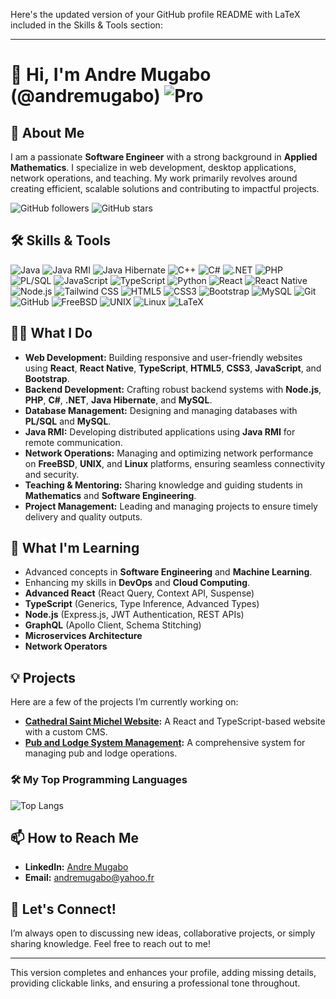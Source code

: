 Here's the updated version of your GitHub profile README with LaTeX included in the Skills & Tools section:

---

# 👋 Hi, I'm Andre Mugabo (@andremugabo) ![Pro](https://img.shields.io/badge/PRO-Software%20Engineer-brightgreen?style=flat-square)

## 🚀 About Me
I am a passionate **Software Engineer** with a strong background in **Applied Mathematics**. I specialize in web development, desktop applications, network operations, and teaching. My work primarily revolves around creating efficient, scalable solutions and contributing to impactful projects.

![GitHub followers](https://img.shields.io/github/followers/andremugabo?style=social) ![GitHub stars](https://img.shields.io/github/stars/andremugabo?style=social)

## 🛠️ Skills & Tools
![Java](https://img.shields.io/badge/Java-%23ED8B00.svg?style=flat-square&logo=java&logoColor=white) ![Java RMI](https://img.shields.io/badge/Java%20RMI-%23ED8B00.svg?style=flat-square&logo=java&logoColor=white) ![Java Hibernate](https://img.shields.io/badge/Hibernate-%234599C7.svg?style=flat-square&logo=hibernate&logoColor=white) ![C++](https://img.shields.io/badge/C++-%2300599C.svg?style=flat-square&logo=c%2B%2B&logoColor=white) ![C#](https://img.shields.io/badge/C%23-%23239120.svg?style=flat-square&logo=c-sharp&logoColor=white) ![.NET](https://img.shields.io/badge/.NET-512BD4?style=flat-square&logo=.net&logoColor=white) ![PHP](https://img.shields.io/badge/PHP-%23777BB4.svg?style=flat-square&logo=php&logoColor=white) ![PL/SQL](https://img.shields.io/badge/PL%2FSQL-%23F80000.svg?style=flat-square&logo=oracle&logoColor=white) ![JavaScript](https://img.shields.io/badge/JavaScript-%23323330.svg?style=flat-square&logo=javascript&logoColor=%23F7DF1E) ![TypeScript](https://img.shields.io/badge/TypeScript-%23007ACC.svg?style=flat-square&logo=typescript&logoColor=white) ![Python](https://img.shields.io/badge/Python-%233776AB.svg?style=flat-square&logo=python&logoColor=white) ![React](https://img.shields.io/badge/React-%2320232a.svg?style=flat-square&logo=react&logoColor=%2361DAFB) ![React Native](https://img.shields.io/badge/React%20Native-%2320232a.svg?style=flat-square&logo=react&logoColor=%2361DAFB) ![Node.js](https://img.shields.io/badge/Node.js-%2343853D.svg?style=flat-square&logo=node.js&logoColor=white) ![Tailwind CSS](https://img.shields.io/badge/Tailwind_CSS-%2338B2AC.svg?style=flat-square&logo=tailwind-css&logoColor=white) ![HTML5](https://img.shields.io/badge/HTML5-%23E34F26.svg?style=flat-square&logo=html5&logoColor=white) ![CSS3](https://img.shields.io/badge/CSS3-%231572B6.svg?style=flat-square&logo=css3&logoColor=white) ![Bootstrap](https://img.shields.io/badge/Bootstrap-%23563D7C.svg?style=flat-square&logo=bootstrap&logoColor=white) ![MySQL](https://img.shields.io/badge/MySQL-%2300f.svg?style=flat-square&logo=mysql&logoColor=white) ![Git](https://img.shields.io/badge/Git-%23F05033.svg?style=flat-square&logo=git&logoColor=white) ![GitHub](https://img.shields.io/badge/GitHub-%23121011.svg?style=flat-square&logo=github&logoColor=white) ![FreeBSD](https://img.shields.io/badge/FreeBSD-%23AB2B28.svg?style=flat-square&logo=freebsd&logoColor=white) ![UNIX](https://img.shields.io/badge/UNIX-%23D00000.svg?style=flat-square&logo=unix&logoColor=white) ![Linux](https://img.shields.io/badge/Linux-%23FCC624.svg?style=flat-square&logo=linux&logoColor=white) ![LaTeX](https://img.shields.io/badge/LaTeX-%23008080.svg?style=flat-square&logo=latex&logoColor=white)

## 👨‍💻 What I Do
- **Web Development:** Building responsive and user-friendly websites using **React**, **React Native**, **TypeScript**, **HTML5**, **CSS3**, **JavaScript**, and **Bootstrap**.
- **Backend Development:** Crafting robust backend systems with **Node.js**, **PHP**, **C#**, **.NET**, **Java Hibernate**, and **MySQL**.
- **Database Management:** Designing and managing databases with **PL/SQL** and **MySQL**.
- **Java RMI:** Developing distributed applications using **Java RMI** for remote communication.
- **Network Operations:** Managing and optimizing network performance on **FreeBSD**, **UNIX**, and **Linux** platforms, ensuring seamless connectivity and security.
- **Teaching & Mentoring:** Sharing knowledge and guiding students in **Mathematics** and **Software Engineering**.
- **Project Management:** Leading and managing projects to ensure timely delivery and quality outputs.

## 🌱 What I'm Learning
- Advanced concepts in **Software Engineering** and **Machine Learning**.
- Enhancing my skills in **DevOps** and **Cloud Computing**.
- **Advanced React** (React Query, Context API, Suspense)
- **TypeScript** (Generics, Type Inference, Advanced Types)
- **Node.js** (Express.js, JWT Authentication, REST APIs)
- **GraphQL** (Apollo Client, Schema Stitching)
- **Microservices Architecture**
- **Network Operators**

## 💡 Projects
Here are a few of the projects I’m currently working on:
- **[Cathedral Saint Michel Website](https://github.com/andremugabo/st_michel_fn):** A React and TypeScript-based website with a custom CMS.
- **[Pub and Lodge System Management](https://github.com/andremugabo/BARD-LODGE):** A comprehensive system for managing pub and lodge operations.

### 🛠️ My Top Programming Languages
![Top Langs](https://github-readme-stats.vercel.app/api/top-langs/?username=andremugabo&theme=radical&langs_count=15)


## 📫 How to Reach Me
- **LinkedIn:** [Andre Mugabo](https://www.linkedin.com/in/mugabo-andré-9a1a0774)
- **Email:** [andremugabo@yahoo.fr](mailto:andremugabo@yahoo.fr)


## 💬 Let's Connect!
I’m always open to discussing new ideas, collaborative projects, or simply sharing knowledge. Feel free to reach out to me!

---

This version completes and enhances your profile, adding missing details, providing clickable links, and ensuring a professional tone throughout.
